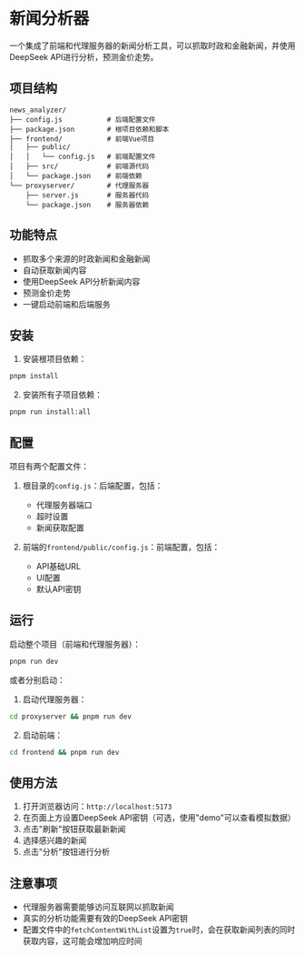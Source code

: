 # 新闻分析器

一个集成了前端和代理服务器的新闻分析工具，可以抓取时政和金融新闻，并使用DeepSeek API进行分析，预测金价走势。

## 项目结构

```
news_analyzer/
├── config.js           # 后端配置文件
├── package.json        # 根项目依赖和脚本
├── frontend/           # 前端Vue项目
│   ├── public/         
│   │   └── config.js   # 前端配置文件
│   ├── src/            # 前端源代码
│   └── package.json    # 前端依赖
└── proxyserver/        # 代理服务器
    ├── server.js       # 服务器代码
    └── package.json    # 服务器依赖
```

## 功能特点

- 抓取多个来源的时政新闻和金融新闻
- 自动获取新闻内容
- 使用DeepSeek API分析新闻内容
- 预测金价走势
- 一键启动前端和后端服务

## 安装

1. 安装根项目依赖：

```bash
pnpm install
```

2. 安装所有子项目依赖：

```bash
pnpm run install:all
```

## 配置

项目有两个配置文件：

1. 根目录的`config.js`：后端配置，包括：
   - 代理服务器端口
   - 超时设置
   - 新闻获取配置

2. 前端的`frontend/public/config.js`：前端配置，包括：
   - API基础URL
   - UI配置
   - 默认API密钥

## 运行

启动整个项目（前端和代理服务器）：

```bash
pnpm run dev
```

或者分别启动：

1. 启动代理服务器：

```bash
cd proxyserver && pnpm run dev
```

2. 启动前端：

```bash
cd frontend && pnpm run dev
```

## 使用方法

1. 打开浏览器访问：`http://localhost:5173`
2. 在页面上方设置DeepSeek API密钥（可选，使用"demo"可以查看模拟数据）
3. 点击"刷新"按钮获取最新新闻
4. 选择感兴趣的新闻
5. 点击"分析"按钮进行分析

## 注意事项

- 代理服务器需要能够访问互联网以抓取新闻
- 真实的分析功能需要有效的DeepSeek API密钥
- 配置文件中的`fetchContentWithList`设置为`true`时，会在获取新闻列表的同时获取内容，这可能会增加响应时间 